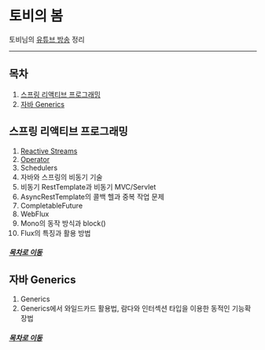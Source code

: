 토비의 봄
=====
토비님의 [유튜브 방송](https://www.youtube.com/channel/UCcqH2RV1-9ebRBhmN_uaSNg/videos) 정리
- - -
## 목차
1. [스프링 리액티브 프로그래밍](#스프링-리액티브-프로그래밍)
2. [자바 Generics](#자바-Generics)


## 스프링 리액티브 프로그래밍
1. [Reactive Streams](https://github.com/nara1030/study-toby_youtube/blob/master/docs/reactive_01.md)
2. [Operator](https://github.com/nara1030/study-toby_youtube/blob/master/docs/reactive_02.md)
3. Schedulers
4. 자바와 스프링의 비동기 기술
5. 비동기 RestTemplate과 비동기 MVC/Servlet
6. AsyncRestTemplate의 콜백 헬과 중복 작업 문제
7. CompletableFuture
8. WebFlux
9. Mono의 동작 방식과 block()
10. Flux의 특징과 활용 방법

##### [목차로 이동](#목차)

## 자바 Generics
1. Generics
2. Generics에서 와일드카드 활용법, 람다와 인터섹션 타입을 이용한 동적인 기능확장법

##### [목차로 이동](#목차)

